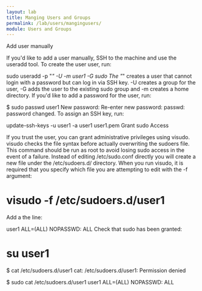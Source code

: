 ```yaml
---
layout: lab
title: Manging Users and Groups
permalink: /lab/users/mangingusers/
module: Users and Groups
---
```


Add user manually

If you'd like to add a user manually, SSH to the machine and use the useradd tool. To create the user user, run:

sudo useradd -p "*" -U -m user1 -G sudo
The "*" creates a user that cannot login with a password but can log in via SSH key. -U creates a group for the user, -G adds the user to the existing sudo group and -m creates a home directory. If you'd like to add a password for the user, run:

$ sudo passwd user1
New password:
Re-enter new password:
passwd: password changed.
To assign an SSH key, run:

update-ssh-keys -u user1 -a user1 user1.pem
Grant sudo Access

If you trust the user, you can grant administrative privileges using visudo. visudo checks the file syntax before actually overwriting the sudoers file. This command should be run as root to avoid losing sudo access in the event of a failure. Instead of editing /etc/sudo.conf directly you will create a new file under the /etc/sudoers.d/ directory. When you run visudo, it is required that you specify which file you are attempting to edit with the -f argument: 

# visudo -f /etc/sudoers.d/user1
Add a the line:

user1 ALL=(ALL) NOPASSWD: ALL
Check that sudo has been granted:

# su user1
$ cat /etc/sudoers.d/user1
cat: /etc/sudoers.d/user1: Permission denied

$ sudo cat /etc/sudoers.d/user1
user1 ALL=(ALL) NOPASSWD: ALL